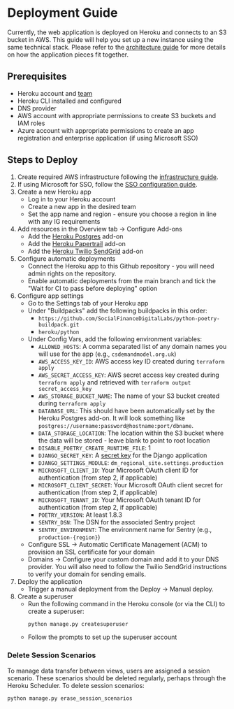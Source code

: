 # Deployment Guide

Currently, the web application is deployed on Heroku and connects to an S3 bucket in AWS. This guide
will help you set up a new instance using the same technical stack. Please refer to 
the [architecture guide](architecture.md) for more details on how the application pieces 
fit together.

## Prerequisites
- Heroku account and [team](https://devcenter.heroku.com/articles/heroku-teams)
- Heroku CLI installed and configured
- DNS provider
- AWS account with appropriate permissions to create S3 buckets and IAM roles
- Azure account with appropriate permissions to create an app registration and enterprise application (if using Microsoft SSO)

## Steps to Deploy
1. Create required AWS infrastructure following the [infrastructure guide](../infrastructure/README.md#new-deployment).
2. If using Microsoft for SSO, follow the [SSO configuration guide](SSO.md).
3. Create a new Heroku app
   - Log in to your Heroku account
   - Create a new app in the desired team
   - Set the app name and region - ensure you choose a region in line with any IG requirements
2. Add resources in the Overview tab -> Configure Add-ons
    - Add the [Heroku Postgres](https://elements.heroku.com/addons/heroku-postgresql) add-on 
    - Add the [Heroku Papertrail](https://elements.heroku.com/addons/papertrail) add-on
    - Add the [Heroku Twilio SendGrid](https://devcenter.heroku.com/articles/sendgrid) add-on
3. Configure automatic deployments
   - Connect the Heroku app to this Github repository - you will need admin rights on the repository.
   - Enable automatic deployments from the main branch and tick the "Wait for CI to pass before deploying" option
3. Configure app settings
   - Go to the Settings tab of your Heroku app
   - Under "Buildpacks" add the following buildpacks in this order:
     - `https://github.com/SocialFinanceDigitalLabs/python-poetry-buildpack.git`
     - `heroku/python`
   - Under Config Vars, add the following environment variables:
     - `ALLOWED_HOSTS`: A comma separated list of any domain names you will use for the app (e.g., `csdemandmodel.org.uk`)
     - `AWS_ACCESS_KEY_ID`: AWS access key ID created during `terraform apply`
     - `AWS_SECRET_ACCESS_KEY`: AWS secret access key created during `terraform apply` and retrieved with `terraform output secret_access_key`
     - `AWS_STORAGE_BUCKET_NAME`: The name of your S3 bucket created during `terraform apply`
     - `DATABASE_URL`: This should have been automatically set by the Heroku Postgres add-on. It will look something like `postgres://username:password@hostname:port/dbname`.
     - `DATA_STORAGE_LOCATION`: The location within the S3 bucket where the data will be stored - leave blank to point to root location
     - `DISABLE_POETRY_CREATE_RUNTIME_FILE`: 1
     - `DJANGO_SECRET_KEY`: A [secret key](https://docs.djangoproject.com/en/5.2/ref/settings/#std-setting-SECRET_KEY) for the Django application
     - `DJANGO_SETTINGS_MODULE`: `dm_regional_site.settings.production`
     - `MICROSOFT_CLIENT_ID`: Your Microsoft OAuth client ID for authentication (from step 2, if applicable)
     - `MICROSOFT_CLIENT_SECRET`: Your Microsoft OAuth client secret for authentication (from step 2, if applicable)
     - `MICROSOFT_TENANT_ID`: Your Microsoft OAuth tenant ID for authentication (from step 2, if applicable)
     - `POETRY_VERSION`: At least 1.8.3
     - `SENTRY_DSN`: The DSN for the associated Sentry project
     - `SENTRY_ENVIRONMENT`: The environment name for Sentry (e.g., `production-{region}`)
   - Configure SSL -> Automatic Certificate Management (ACM) to provision an SSL certificate for your domain
   - Domains -> Configure your custom domain and add it to your DNS provider. You will also need to follow the Twilio 
   SendGrid instructions to verify your domain for sending emails.
4. Deploy the application
   - Trigger a manual deployment from the Deploy -> Manual deploy.
5. Create a superuser
   - Run the following command in the Heroku console (or via the CLI) to create a superuser:
     ```bash
     python manage.py createsuperuser
     ```
   - Follow the prompts to set up the superuser account

### Delete Session Scenarios

To manage data transfer between views, users are assigned a session scenario. These scenarios should be deleted regularly,
perhaps through the Heroku Scheduler.
To delete session scenarios:

```
python manage.py erase_session_scenarios
```